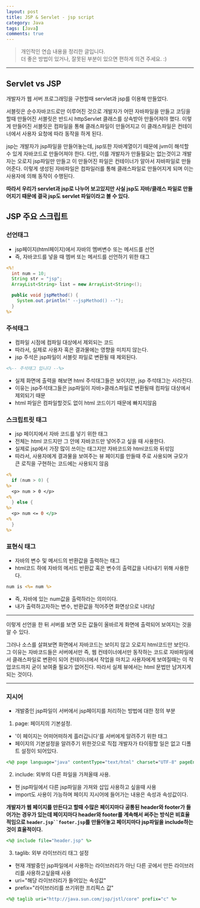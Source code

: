 ```yaml
---
layout: post
title: JSP & Servlet - jsp script
category: Java
tags: [Java]
comments: true
---
```


> 개인적인 연습 내용을 정리한 글입니다.      
> 더 좋은 방법이 있거나, 잘못된 부분이 있으면 편하게 의견 주세요. :)

<hr>

## Servlet vs JSP

개발자가 웹 서버 프로그래밍을 구현할때 servlet과 jsp를 이용해 만들었다.

서블릿은 순수자바코드로만 이루어진 것으로 개발자가 어떤 자바파일을 만들고 코딩을 할때 만들어진 서블릿은 반드시 httpServlet 클래스를 상속받아 만들어져야 했다. 이렇게 만들어진 서블릿은 컴파일을 통해 클래스파일이 만들어지고 이 클래스파일은 컨테이너에서 사용자 요청에 따라 동작을 하게 된다.

jsp는 개발자가 jsp파일을 만들어놓는데, jsp또한 자바계열이기 때문에 jvm이 해석할 수 있게 자바코드로 만들어져야 한다. 다만, 이를 개발자가 만들필요는 없는것이고 개발자는 오로지 jsp파일만 만들고 이 만들어진 파일은 컨테이너가 알아서 자바파일로 만들어준다. 이렇게 생성된 자바파일은 컴파일러를 통해 클래스파일로 만들어지게 되며 이는 사용자에 의해 동작이 수행된다.

**따라서 우리가 servlet과 jsp로 나누어 보고있지만 사실 jsp도 자바/클래스 파일로 만들어지기 때문에 결국 jsp도 servlet 파일이라고 볼 수 있다.**


## JSP 주요 스크립트

### 선언태그

- jsp페이지(html페이지)에서 자바의 멤버변수 또는 메서드를 선언
- 즉, 자바코드를 넣을 때 멤버 또는 메서드를 선언하기 위한 태그

```jsp
<%!
  int num = 10;
  String str = "jsp";
  ArrayList<String> list = new ArrayList<String<();

  public void jspMethod() {
    System.out.println(" --jspMethod() --");
  }
%>
```

### 주석태그

- 컴파일 시점에 컴파일 대상에서 제외되는 코드
- 따라서, 실제로 사용자 혹은 결과물에는 영향을 미치지 않는다.
- jsp 주석은 jsp파일이 서블릿 파일로 변환될 때 제외된다.

```jsp
<%-- 주석태그 입니다 --%>
```
- 실제 화면에 출력을 해보면 html 주석태그들은 보이지만, jsp 주석태그는 사라진다.
- 이유는 jsp주석태그들은 jsp파일이 자바>클래스파일로 변환될때 컴파일 대상에서 제외되기 때문
- html 파일은 컴파일할것도 없이 html 코드이기 때문에 빠지지않음

### 스크립트릿 태그

- jsp 페이지에서 자바 코드를 넣기 위한 태그
- 전체는 html 코드지만 그 안에 자바코드만 넣어주고 싶을 때 사용한다.
- 실제로 jsp에서 가장 많이 쓰이는 태그지만 자바코드와 html코드와 뒤섞임
- 따라서, 사용자에게 결과물을 보여주는 뷰 페이지를 만들때 주로 사용되며 규모가 큰 로직을 구현하는 코드에는 사용되지 않음

```jsp
<%
  if (num > 0) {
%>
  <p> num > 0 </p>
<%  
  } else {
%>
  <p> num <= 0 </p>
<%
  }
%>
```

### 표현식 태그

- 자바의 변수 및 메서드의 반환값을 출력하는 태그
- html코드 하에 자바의 메서드 반환값 혹은 변수의 출력값을 나타내기 위해 사용한다.

```jsp
num is <%= num %>
```
- 즉, 자바에 있는 num값을 출력하라는 의미이다.
- 내가 출력하고자하는 변수, 반환값을 적어주면 화면상으로 나타남


<hr>
이렇게 선언을 한 뒤 서버를 보면 모든 값들이 올바르게 화면에 출력되어 보여지는 것을 알 수 있다.

그러나 소스를 살펴보면 화면에서 자바코드는 보이지 않고 오로지 html코드만 보인다. 그 이유는 자바코드들은 서버에서만 즉, 웹 컨테이너에서만 동작하는 코드로 자바파일에서 클래스파일로 변환이 되어 컨테이너에서 작업을 마치고 사용자에게 보여질때는 이 작업코드까지 굳이 보여줄 필요가 없어진다. 따라서 실제 뷰에서는 html 문법만 남겨지게 되는 것이다.
<hr>


### 지시어

- 개발중인 jsp파일이 서버에서 jsp페이지를 처리하는 방법에 대한 정의 부분

1) page: 페이지의 기본설정.

- '이 페이지는 어떠어떠하게 흘러갑니다'를 서버에게 알려주기 위한 태그
- 페이지의 기본설정을 알려주기 위한것으로 직접 개발자가 타이핑할 일은 없고 디폴트 설정이 되어있다.

```jsp
<%@ page language="java" contentType="text/html" charset="UTF-8" pageEncoding="UTF-8" %>
```

2) include: 외부의 다른 파일을 가져올때 사용.

- 현 jsp파일에서 다른 jsp파일을 가져와 삽입 사용하고 싶을때 사용
- import도 사용이 가능하며 페이지 지시어에 들어가는 내용은 속성과 속성값이다.

**개발자가 웹 페이지를 만든다고 할때 수많은 페이지마다 공통된 header와 footer가 들어가는 경우가 있는데 페이지마다 header와 footer를 계속해서 써주는 방식은 비효율적임으로 `header.jsp``footer.jsp`를 만들어놓고 페이지마다 jsp파일을 include하는 것이 효율적이다.**

```jsp
<%@ include file="header.jsp" %>
```

3) taglib: 외부 라이브러리 태그 설정

- 현재 개발중인 jsp파일에서 사용하는 라이브러리가 아닌 다른 곳에서 만든 라이브러리를 사용하고싶을때 사용
- uri="해당 라이브러리가 들어있는 속성값"
- prefix="라이브러리를 쓰기위한 프리픽스 값"

```jsp
<%@ taglib uri="http://java.sun.com/jsp/jstl/core" prefix="c" %>
```
